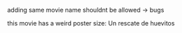 adding same movie name shouldnt be allowed -> bugs


this movie has a weird poster size: Un rescate de huevitos